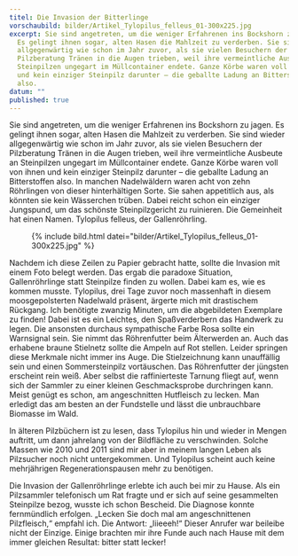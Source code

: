 ```yaml
---
titel: Die Invasion der Bitterlinge
vorschaubild: bilder/Artikel_Tylopilus_felleus_01-300x225.jpg
excerpt: Sie sind angetreten, um die weniger Erfahrenen ins Bockshorn zu jagen.
  Es gelingt ihnen sogar, alten Hasen die Mahlzeit zu verderben. Sie sind wieder
  allgegenwärtig wie schon im Jahr zuvor, als sie vielen Besuchern der
  Pilzberatung Tränen in die Augen trieben, weil ihre vermeintliche Ausbeute an
  Steinpilzen ungegart im Müllcontainer endete. Ganze Körbe waren voll von ihnen
  und kein einziger Steinpilz darunter – die geballte Ladung an Bitterstoffen
  also.
datum: ""
published: true
---
```


Sie sind angetreten, um die weniger Erfahrenen ins Bockshorn zu jagen. Es gelingt ihnen sogar, alten Hasen die Mahlzeit zu verderben. Sie sind wieder allgegenwärtig wie schon im Jahr zuvor, als sie vielen Besuchern der Pilzberatung Tränen in die Augen trieben, weil ihre vermeintliche Ausbeute an Steinpilzen ungegart im Müllcontainer endete. Ganze Körbe waren voll von ihnen und kein einziger Steinpilz darunter – die geballte Ladung an Bitterstoffen also. In manchen Nadelwäldern waren acht von zehn Röhrlingen von dieser hinterhältigen Sorte. Sie sahen appetitlich aus, als könnten sie kein Wässerchen trüben. Dabei reicht schon ein einziger Jungspund, um das schönste Steinpilzgericht zu ruinieren. Die Gemeinheit hat einen Namen. Tylopilus felleus, der Gallenröhrling.

<figure class="fliessend">{% include bild.html datei="bilder/Artikel_Tylopilus_felleus_01-300x225.jpg" %}</figure>

Nachdem ich diese Zeilen zu Papier gebracht hatte, sollte die Invasion mit einem Foto belegt werden. Das ergab die paradoxe Situation, Gallenröhrlinge statt Steinpilze finden zu wollen. Dabei kam es, wie es kommen musste. Tylopilus, drei Tage zuvor noch massenhaft in diesem moosgepolsterten Nadelwald präsent, ärgerte mich mit drastischem Rückgang. Ich benötigte zwanzig Minuten, um die abgebildeten Exemplare zu finden! Dabei ist es ein Leichtes, den Spaßverderbern das Handwerk zu legen. Die ansonsten durchaus sympathische Farbe Rosa sollte ein Warnsignal sein. Sie nimmt das Röhrenfutter beim Älterwerden an. Auch das erhabene braune Stielnetz sollte die Ampeln auf Rot stellen. Leider springen diese Merkmale nicht immer ins Auge. Die Stielzeichnung kann unauffällig sein und einen Sommersteinpilz vortäuschen. Das Röhrenfutter der jüngsten erscheint rein weiß. Aber selbst die raffinierteste Tarnung fliegt auf, wenn sich der Sammler zu einer kleinen Geschmacksprobe durchringen kann. Meist genügt es schon, am angeschnitten Hutfleisch zu lecken. Man erledigt das am besten an der Fundstelle und lässt die unbrauchbare Biomasse im Wald.

In älteren Pilzbüchern ist zu lesen, dass Tylopilus hin und wieder in Mengen auftritt, um dann jahrelang von der Bildfläche zu verschwinden. Solche Massen wie 2010 und 2011 sind mir aber in meinem langen Leben als Pilzsucher noch nicht untergekommen. Und Tylopilus scheint auch keine mehrjährigen Regenerationspausen mehr zu benötigen.

Die Invasion der Gallenröhrlinge erlebte ich auch bei mir zu Hause. Als ein Pilzsammler telefonisch um Rat fragte und er sich auf seine gesammelten Steinpilze bezog, wusste ich schon Bescheid. Die Diagnose konnte fernmündlich erfolgen. „Lecken Sie doch mal am angeschnittenen Pilzfleisch,“ empfahl ich. Die Antwort: „Iiieeeh!“ Dieser Anrufer war beileibe nicht der Einzige. Einige brachten mir ihre Funde auch nach Hause mit dem immer gleichen Resultat: bitter statt lecker!
